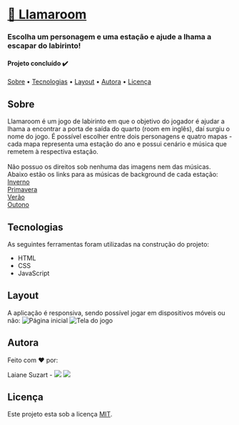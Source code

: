 # [🦙 Llamaroom](https://llamaroom.netlify.app/)
### Escolha um personagem e uma estação e ajude a lhama a escapar do labirinto!

#### Projeto concluído ✔️

[Sobre](#sobre) • [Tecnologias](#tecnologias) • [Layout](#layout) • [Autora](#autora) • [Licença](#licença)

## Sobre
Llamaroom é um jogo de labirinto em que o objetivo do jogador é ajudar a lhama a encontrar a porta de saída do quarto (room em inglês), daí surgiu o nome do jogo. É possível escolher entre dois personagens e quatro mapas - cada mapa representa uma estação do ano e possui cenário e música que remetem à respectiva estação.\
\
Não possuo os direitos sob nenhuma das imagens nem das músicas. Abaixo estão os links para as músicas de background de cada estação:\
[Inverno](https://www.youtube.com/watch?v=rsr1YFvtqEE&ab_channel=Fantasy%26WorldMusicbytheFiechters)\
[Primavera](https://www.youtube.com/watch?v=Raubll_Z7xg&ab_channel=Holiday4free.com)\
[Verão](https://www.youtube.com/watch?v=UZ2ewwODIMg&ab_channel=AShamaluevMusic)\
[Outono](https://www.youtube.com/watch?v=-11vFYpashI&ab_channel=PdubTheProducer)

## Tecnologias
As seguintes ferramentas foram utilizadas na construção do projeto:

* HTML
* CSS
* JavaScript

## Layout
A aplicação é responsiva, sendo possível jogar em dispositivos móveis ou não:
![Página inicial](https://i.imgur.com/iH3Mb05.png)
![Tela do jogo](https://i.imgur.com/KGtRuen.png)

## Autora
Feito com ❤️ por:

Laiane Suzart - <a href="https://www.linkedin.com/in/laianesuzart/" target="_blank"><img src="https://img.shields.io/badge/-LinkedIn-%230077B5?style=for-the-badge&logo=linkedin&logoColor=white" target="_blank"></a> 
<a href="https://github.com/laianesuzart" target="_blank"><img src="https://img.shields.io/badge/GitHub-100000?style=for-the-badge&logo=github&logoColor=white" target="_blank"></a>

## Licença
Este projeto esta sob a licença [MIT](https://choosealicense.com/licenses/mit/).